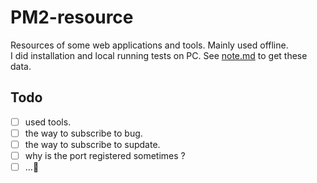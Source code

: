 # PM2-resource

Resources of some web applications and tools. Mainly used offline.  
I did installation and local running tests on PC. See [note.md](note.md) to get these data.

## Todo

- [ ] used tools.
- [ ] the way to subscribe to bug.
- [ ] the way to subscribe to supdate.
- [ ] why is the port registered sometimes ?
- [ ] …🐌